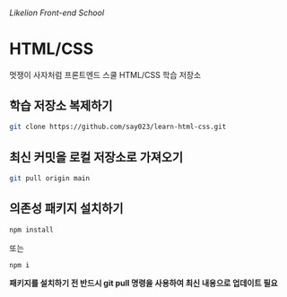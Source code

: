 ###### Likelion Front-end School

# HTML/CSS

멋쟁이 사자처럼 프론트엔드 스쿨 HTML/CSS 학습 저장소

## 학습 저장소 복제하기

```sh
git clone https://github.com/say023/learn-html-css.git
```

## 최신 커밋을 로컬 저장소로 가져오기

```sh
git pull origin main
```

## 의존성 패키지 설치하기

```sh
npm install
```
또는
```sh
npm i
```
**패키지를 설치하기 전 반드시 git pull 명령을 사용하여 최신 내용으로 업데이트 필요**
